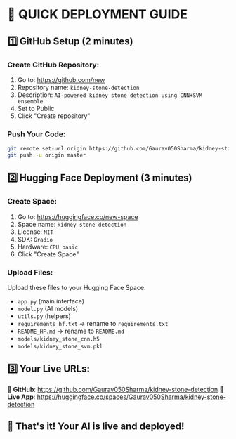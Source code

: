 # 🚀 QUICK DEPLOYMENT GUIDE

## 1️⃣ GitHub Setup (2 minutes)

### Create GitHub Repository:
1. Go to: https://github.com/new
2. Repository name: `kidney-stone-detection`
3. Description: `AI-powered kidney stone detection using CNN+SVM ensemble`
4. Set to Public
5. Click "Create repository"

### Push Your Code:
```bash
git remote set-url origin https://github.com/Gaurav050Sharma/kidney-stone-detection.git
git push -u origin master
```

## 2️⃣ Hugging Face Deployment (3 minutes)

### Create Space:
1. Go to: https://huggingface.co/new-space
2. Space name: `kidney-stone-detection`
3. License: `MIT`
4. SDK: `Gradio`
5. Hardware: `CPU basic`
6. Click "Create Space"

### Upload Files:
Upload these files to your Hugging Face Space:
- `app.py` (main interface)
- `model.py` (AI models)
- `utils.py` (helpers)
- `requirements_hf.txt` → rename to `requirements.txt`
- `README_HF.md` → rename to `README.md`
- `models/kidney_stone_cnn.h5`
- `models/kidney_stone_svm.pkl`

## 3️⃣ Your Live URLs:

🔗 **GitHub**: https://github.com/Gaurav050Sharma/kidney-stone-detection
🚀 **Live App**: https://huggingface.co/spaces/Gaurav050Sharma/kidney-stone-detection

## 🎉 That's it! Your AI is live and deployed!
